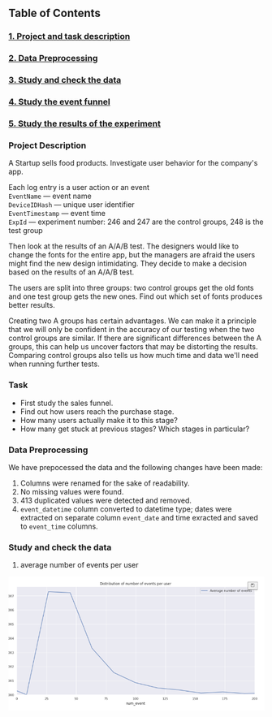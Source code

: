 ## **Table of Contents**
### [1. Project and task description](#1)
### [2. Data Preprocessing](#2)
### [3. Study and check the data](#3)
### [4. Study the event funnel](#4)
### [5. Study the results of the experiment](#5)<br>


<a id='1'> </a>  
### **Project Description**  
A Startup  sells food products. Investigate user behavior for the company's app.

Each log entry is a user action or an event  
`EventName` — event name  
`DeviceIDHash` — unique user identifier  
`EventTimestamp` — event time  
`ExpId` — experiment number: 246 and 247 are the control groups, 248 is the test group  

Then look at the results of an A/A/B test. The designers would like to change the fonts for the entire app, but the managers are afraid the users might find the new design intimidating. They decide to make a decision based on the results of an A/A/B test.  

The users are split into three groups: two control groups get the old fonts and one test group gets the new ones. Find out which set of fonts produces better results.  

Creating two A groups has certain advantages. We can make it a principle that we will only be confident in the accuracy of our testing when the two control groups are similar. If there are significant differences between the A groups, this can help us uncover factors that may be distorting the results. Comparing control groups also tells us how much time and data we'll need when running further tests.  

<a id='2'> </a>  
### **Task**
 - First study the sales funnel.  
 - Find out how users reach the purchase stage.
 - How many users actually make it to this stage?
 - How many get stuck at previous stages? Which stages in particular?

<a id='3'> </a>  
### **Data Preprocessing**  
We have prepocessed the data and the following changes have been made:
 1. Columns were renamed for the sake of readability.
 2. No missing values were found.
 3. 413 duplicated values were detected and removed.
 4. `event_datetime` column converted to datetime type; dates were extracted on separate column `event_date` and time exracted and saved to `event_time` columns.

<a id='4'> </a>  
### **Study and check the data**  
1.  average number of events per user  

<img src='images/distribution.jpeg' align='center'>

 